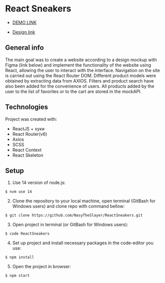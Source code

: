 # React Sneakers

- [DEMO LINK](https://nasytheslayer.github.io/ReactSneakers/)

- [Design link](https://www.figma.com/file/fw0toTyXMwM1y4WIe0YFrJ/React-Projects?node-id=0%3A1)

## General info
The main goal was to create a website according to a design mockup with Figma (link below) and implement the functionality of the website using React, allowing the user to interact with the interface. Navigation on the site is carried out using the React Router DOM. Different product models were obtained by extracting data from AXIOS. Filters and product search have also been added for the convenience of users. All products added by the user to the list of favorites or to the cart are stored in the mockAPI.

## Technologies
Project was created with:
* ReactJS + хуки
* React Router(v6)
* Axios
* SCSS
* React Context
* React Skeleton

## Setup
1. Use 14 version of node.js:
```
$ nvm use 14
```

2. Clone the repository to your local machine, open terminal (GitBash for Windows users) and clone repo with command bellow:
```
$ git clone https://github.com/NasyTheSlayer/ReactSneakers.git
```

3. Open project in terminal (or GitBash for Windows users):
```
$ code ReactSneakers
```

4. Set up project and install necessary packages in the code-editor you use:
```
$ npm install
```

5. Open the project in browser:
```
$ npm start
```
